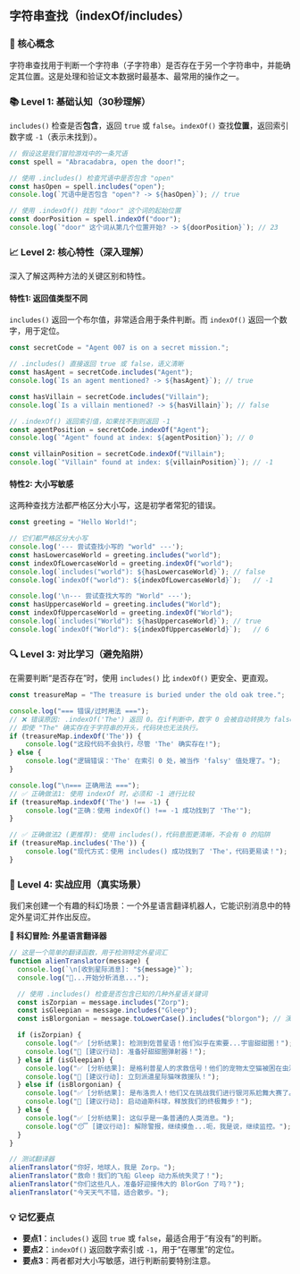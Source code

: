 ## 字符串查找（indexOf/includes）

### 🎯 核心概念
字符串查找用于判断一个字符串（子字符串）是否存在于另一个字符串中，并能确定其位置。这是处理和验证文本数据时最基本、最常用的操作之一。

### 📚 Level 1: 基础认知（30秒理解）
`includes()` 检查是否**包含**，返回 `true` 或 `false`。`indexOf()` 查找**位置**，返回索引数字或 `-1`（表示未找到）。

```javascript
// 假设这是我们冒险游戏中的一条咒语
const spell = "Abracadabra, open the door!";

// 使用 .includes() 检查咒语中是否包含 "open"
const hasOpen = spell.includes("open");
console.log(`咒语中是否包含 "open"? -> ${hasOpen}`); // true

// 使用 .indexOf() 找到 "door" 这个词的起始位置
const doorPosition = spell.indexOf("door");
console.log(`"door" 这个词从第几个位置开始? -> ${doorPosition}`); // 23
```

### 📈 Level 2: 核心特性（深入理解）
深入了解这两种方法的关键区别和特性。

#### 特性1: 返回值类型不同
`includes()` 返回一个布尔值，非常适合用于条件判断。而 `indexOf()` 返回一个数字，用于定位。

```javascript
const secretCode = "Agent 007 is on a secret mission.";

// .includes() 直接返回 true 或 false，语义清晰
const hasAgent = secretCode.includes("Agent");
console.log(`Is an agent mentioned? -> ${hasAgent}`); // true

const hasVillain = secretCode.includes("Villain");
console.log(`Is a villain mentioned? -> ${hasVillain}`); // false

// .indexOf() 返回索引值，如果找不到则返回 -1
const agentPosition = secretCode.indexOf("Agent");
console.log(`"Agent" found at index: ${agentPosition}`); // 0

const villainPosition = secretCode.indexOf("Villain");
console.log(`"Villain" found at index: ${villainPosition}`); // -1
```

#### 特性2: 大小写敏感
这两种查找方法都严格区分大小写，这是初学者常犯的错误。

```javascript
const greeting = "Hello World!";

// 它们都严格区分大小写
console.log('--- 尝试查找小写的 "world" ---');
const hasLowercaseWorld = greeting.includes("world");
const indexOfLowercaseWorld = greeting.indexOf("world");
console.log(`includes("world"): ${hasLowercaseWorld}`); // false
console.log(`indexOf("world"): ${indexOfLowercaseWorld}`);   // -1

console.log('\n--- 尝试查找大写的 "World" ---');
const hasUppercaseWorld = greeting.includes("World");
const indexOfUppercaseWorld = greeting.indexOf("World");
console.log(`includes("World"): ${hasUppercaseWorld}`); // true
console.log(`indexOf("World"): ${indexOfUppercaseWorld}`);   // 6
```

### 🔍 Level 3: 对比学习（避免陷阱）
在需要判断“是否存在”时，使用 `includes()` 比 `indexOf()` 更安全、更直观。

```javascript
const treasureMap = "The treasure is buried under the old oak tree.";

console.log("=== 错误/过时用法 ===");
// ❌ 错误原因: .indexOf('The') 返回 0。在if判断中，数字 0 会被自动转换为 false，导致逻辑错误！
// 即使 "The" 确实存在于字符串的开头，代码块也无法执行。
if (treasureMap.indexOf('The')) {
    console.log("这段代码不会执行，尽管 'The' 确实存在!");
} else {
    console.log("逻辑错误：'The' 在索引 0 处，被当作 'falsy' 值处理了。");
}

console.log("\n=== 正确用法 ===");
// ✅ 正确做法1: 使用 indexOf 时，必须和 -1 进行比较
if (treasureMap.indexOf('The') !== -1) {
    console.log("正确：使用 indexOf() !== -1 成功找到了 'The'");
}

// ✅ 正确做法2 (更推荐): 使用 includes()，代码意图更清晰，不会有 0 的陷阱
if (treasureMap.includes('The')) {
    console.log("现代方式：使用 includes() 成功找到了 'The'，代码更易读！");
}
```

### 🚀 Level 4: 实战应用（真实场景）
我们来创建一个有趣的科幻场景：一个外星语言翻译机器人，它能识别消息中的特定外星词汇并作出反应。

**🚀 科幻冒险: 外星语言翻译器**

```javascript
// 这是一个简单的翻译函数，用于检测特定外星词汇
function alienTranslator(message) {
  console.log(`\n[收到星际消息]: "${message}"`);
  console.log("🤖...开始分析消息...");

  // 使用 .includes() 检查是否包含已知的几种外星语关键词
  const isZorpian = message.includes("Zorp");
  const isGleepian = message.includes("Gleep");
  const isBlorgonian = message.toLowerCase().includes("blorgon"); // 演示忽略大小写的查找

  if (isZorpian) {
    console.log("✅ [分析结果]: 检测到佐普星语！他们似乎在索要...宇宙甜甜圈！");
    console.log("🚨 [建议行动]: 准备好甜甜圈弹射器！");
  } else if (isGleepian) {
    console.log("✅ [分析结果]: 是格利普星人的求救信号！他们的宠物太空猫被困在虫洞里了。");
    console.log("🚨 [建议行动]: 立刻派遣星际猫咪救援队！");
  } else if (isBlorgonian) {
    console.log("✅ [分析结果]: 是布洛贡人！他们又在挑战我们进行银河系尬舞大赛了。");
    console.log("🚨 [建议行动]: 启动迪斯科球，释放我们的终极舞步！");
  } else {
    console.log("✅ [分析结果]: 这似乎是一条普通的人类消息。");
    console.log("😴 [建议行动]: 解除警报，继续摸鱼...呃，我是说，继续监控。");
  }
}

// 测试翻译器
alienTranslator("你好，地球人，我是 Zorp。");
alienTranslator("救命！我们的飞船 Gleep 动力系统失灵了！");
alienTranslator("你们这些凡人，准备好迎接伟大的 BlorGon 了吗？");
alienTranslator("今天天气不错，适合散步。");
```

### 💡 记忆要点
- **要点1**：`includes()` 返回 `true` 或 `false`，最适合用于“有没有”的判断。
- **要点2**：`indexOf()` 返回数字索引或 `-1`，用于“在哪里”的定位。
- **要点3**：两者都对大小写敏感，进行判断前要特别注意。

<!--
metadata:
  syntax: [variable-declaration, const, function]
  pattern: [conditional-logic]
  api: [String.indexOf, String.includes, String.toLowerCase, console.log]
  concept: [string-methods, boolean-logic, index, case-sensitivity]
  difficulty: basic
  dependencies: [无]
  related: []
-->